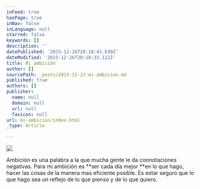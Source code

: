 ```yaml
---
inFeed: true
hasPage: true
inNav: false
inLanguage: null
starred: false
keywords: []
description: ''
datePublished: '2015-12-26T20:18:41.639Z'
dateModified: '2015-12-26T20:18:33.122Z'
title: Mi ambición
author: []
sourcePath: _posts/2015-12-23-mi-ambicion.md
published: true
authors: []
publisher:
  name: null
  domain: null
  url: null
  favicon: null
url: mi-ambicion/index.html
_type: Article

---
```

![](https://the-grid-user-content.s3-us-west-2.amazonaws.com/d96dfdac-8be2-4493-954a-9ad1ca3b7971.jpg)

Ambición es una palabra a la que mucha gente le da connotaciones negativas. Para mi ambición es **ser cada día mejor **en lo que hago, hacer las cosas de la manera mas eficiente posible. Es estar seguro que lo que hago sea un reflejo de lo que pienso y de lo que quiero.